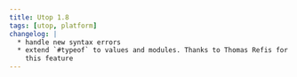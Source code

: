 ```yaml
---
title: Utop 1.8
tags: [utop, platform]
changelog: |
  * handle new syntax errors
  * extend `#typeof` to values and modules. Thanks to Thomas Refis for
    this feature
---
```


